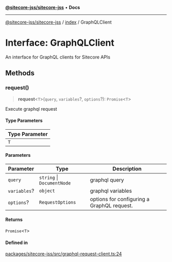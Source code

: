 [**@sitecore-jss/sitecore-jss**](../../README.md) • **Docs**

***

[@sitecore-jss/sitecore-jss](../../README.md) / [index](../README.md) / GraphQLClient

# Interface: GraphQLClient

An interface for GraphQL clients for Sitecore APIs

## Methods

### request()

> **request**\<`T`\>(`query`, `variables`?, `options`?): `Promise`\<`T`\>

Execute graphql request

#### Type Parameters

| Type Parameter |
| ------ |
| `T` |

#### Parameters

| Parameter | Type | Description |
| ------ | ------ | ------ |
| `query` | `string` \| `DocumentNode` | graphql query |
| `variables`? | `object` | graphql variables |
| `options`? | `RequestOptions` | options for configuring a GraphQL request. |

#### Returns

`Promise`\<`T`\>

#### Defined in

[packages/sitecore-jss/src/graphql-request-client.ts:24](https://github.com/Sitecore/jss/blob/ae6f916d439f946bec091261304f83eefbcedd38/packages/sitecore-jss/src/graphql-request-client.ts#L24)
